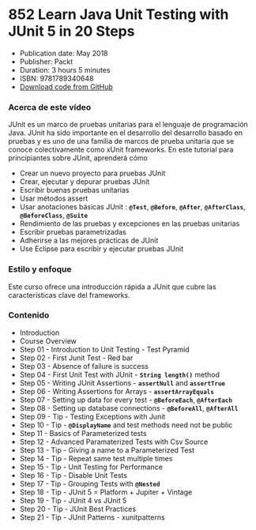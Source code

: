 # 852 Learn Java Unit Testing with JUnit 5 in 20 Steps

* Publication date: May 2018
* Publisher: Packt
* Duration: 3 hours 5 minutes
* ISBN: 9781789340648
* [Download code from GitHub](https://github.com/packtpublishing/learn-java-unit-testing-with-junit-5-in-20-steps-)

### Acerca de este vídeo

JUnit es un marco de pruebas unitarias para el lenguaje de programación Java.
JUnit ha sido importante en el desarrollo del desarrollo basado en pruebas y es uno de una familia de marcos de prueba unitaria que se conoce colectivamente como xUnit frameworks.
En este tutorial para principiantes sobre JUnit, aprenderá cómo

* Crear un nuevo proyecto para pruebas JUnit
* Crear, ejecutar y depurar pruebas JUnit
* Escribir buenas pruebas unitarias
* Usar métodos assert
* Usar anotaciones básicas JUnit : **`@Test`**, **`@Before`**, **`@After`**, **`@AfterClass`**, **`@BeforeClass`**, **`@Suite`**
* Rendimiento de las pruebas y excepciones en las pruebas unitarias
* Escribir pruebas parametrizadas
* Adherirse a las mejores prácticas de JUnit
* Use Eclipse para escribir y ejecutar pruebas JUnit

### Estilo y enfoque

Este curso ofrece una introducción rápida a JUnit que cubre las características clave del frameworks.

### Contenido

* Introduction
* Course Overview
* Step 01 - Introduction to Unit Testing - Test Pyramid
* Step 02 - First Junit Test - Red bar
* Step 03 - Absence of failure is success
* Step 04 - First Unit Test with JUnit - **`String length()`** method
* Step 05 - Writing JUnit Assertions - **`assertNull`** and **`assertTrue`**
* Step 06 - Writing Assertions for Arrays - **`assertArrayEquals`**
* Step 07 - Setting up data for every test - **`@BeforeEach`**, **`@AfterEach`**
* Step 08 - Setting up database connections - **`@BeforeAll`**, **`@AfterAll`**
* Step 09 - Tip - Testing Exceptions with Junit
* Step 10 - Tip - **`@DisplayName`** and test methods need not be public
* Step 11 - Basics of Parameterized tests
* Step 12 - Advanced Paramaterized Tests with Csv Source
* Step 13 - Tip - Giving a name to a Parameterized Test
* Step 14 - Tip - Repeat same test multiple times
* Step 15 - Tip - Unit Testing for Performance
* Step 16 - Tip - Disable Unit Tests
* Step 17 - Tip - Grouping Tests with **`@Nested`**
* Step 18 - Tip - JUnit 5 = Platform + Jupiter + Vintage
* Step 19 - Tip - JUnit 4 vs JUnit 5
* Step 20 - Tip - JUnit Best Practices
* Step 21 - Tip - JUnit Patterns - xunitpatterns
